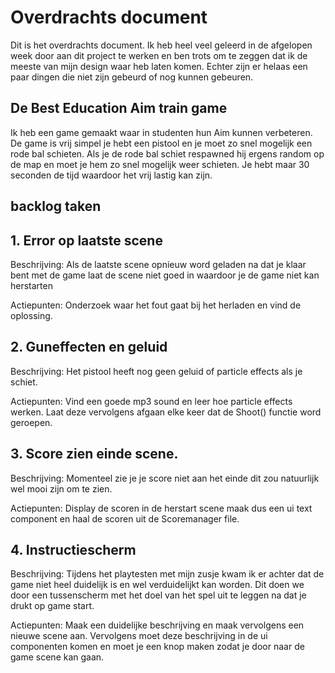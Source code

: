 # Overdrachts document

Dit is het overdrachts document. Ik heb heel veel geleerd in de afgelopen week door aan dit project te werken en ben trots om te zeggen dat ik de meeste van mijn design waar heb laten komen. Echter zijn er helaas een paar dingen die niet zijn gebeurd of nog kunnen gebeuren.

## De Best Education Aim train game

Ik heb een game gemaakt waar in studenten hun Aim kunnen verbeteren. De game is vrij simpel je hebt een pistool en je moet zo snel mogelijk een rode bal schieten. Als je de rode bal schiet respawned hij ergens random op de map en moet je hem zo snel mogelijk weer schieten. Je hebt maar 30 seconden de tijd waardoor het vrij lastig kan zijn.

## backlog taken
## 1. Error op laatste scene
Beschrijving: Als de laatste scene opnieuw word geladen na dat je klaar bent met de game laat de scene niet goed in waardoor je de game niet kan herstarten

Actiepunten: Onderzoek waar het fout gaat bij het herladen en vind de oplossing.

## 2. Guneffecten en geluid
Beschrijving: Het pistool heeft nog geen geluid of particle effects als je schiet.

Actiepunten: Vind een goede mp3 sound en leer hoe particle effects werken. Laat deze vervolgens afgaan elke keer dat de Shoot() functie word geroepen. 

## 3. Score zien einde scene.
Beschrijving: Momenteel zie je je score niet aan het einde dit zou natuurlijk wel mooi zijn om te zien.

Actiepunten: Display de scoren in de herstart scene maak dus een ui text component en haal de scoren uit de Scoremanager file.

## 4. Instructiescherm
Beschrijving: Tijdens het playtesten met mijn zusje kwam ik er achter dat de game niet heel duidelijk is en wel verduidelijkt kan worden.
Dit doen we door een tussenscherm met het doel van het spel uit te leggen na dat je drukt op game start.

Actiepunten: Maak een duidelijke beschrijving en maak vervolgens een nieuwe scene aan. Vervolgens moet deze beschrijving in de ui componenten komen en moet je een knop maken zodat je door naar de game scene kan gaan.

